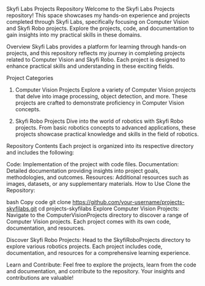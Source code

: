 Skyfi Labs Projects Repository
Welcome to the Skyfi Labs Projects repository! This space showcases my hands-on experience and projects completed through Skyfi Labs, specifically focusing on Computer Vision and Skyfi Robo projects. Explore the projects, code, and documentation to gain insights into my practical skills in these domains.

Overview
Skyfi Labs provides a platform for learning through hands-on projects, and this repository reflects my journey in completing projects related to Computer Vision and Skyfi Robo. Each project is designed to enhance practical skills and understanding in these exciting fields.

Project Categories
1. Computer Vision Projects
Explore a variety of Computer Vision projects that delve into image processing, object detection, and more. These projects are crafted to demonstrate proficiency in Computer Vision concepts.

2. Skyfi Robo Projects
Dive into the world of robotics with Skyfi Robo projects. From basic robotics concepts to advanced applications, these projects showcase practical knowledge and skills in the field of robotics.

Repository Contents
Each project is organized into its respective directory and includes the following:

Code: Implementation of the project with code files.
Documentation: Detailed documentation providing insights into project goals, methodologies, and outcomes.
Resources: Additional resources such as images, datasets, or any supplementary materials.
How to Use
Clone the Repository:

bash
Copy code
git clone https://github.com/your-username/projects-skyfilabs.git
cd projects-skyfilabs
Explore Computer Vision Projects:
Navigate to the ComputerVisionProjects directory to discover a range of Computer Vision projects. Each project comes with its own code, documentation, and resources.

Discover Skyfi Robo Projects:
Head to the SkyfiRoboProjects directory to explore various robotics projects. Each project includes code, documentation, and resources for a comprehensive learning experience.

Learn and Contribute:
Feel free to explore the projects, learn from the code and documentation, and contribute to the repository. Your insights and contributions are valuable!
